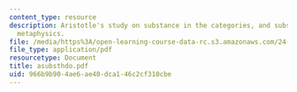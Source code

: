 ```yaml
---
content_type: resource
description: Aristotle's study on substance in the categories, and substance in the
  metaphysics.
file: /media/https%3A/open-learning-course-data-rc.s3.amazonaws.com/24-200-ancient-philosophy-fall-2004/966b9b904ae6ae40dca146c2cf310cbe_asubsthdo.pdf
file_type: application/pdf
resourcetype: Document
title: asubsthdo.pdf
uid: 966b9b90-4ae6-ae40-dca1-46c2cf310cbe
---
```

